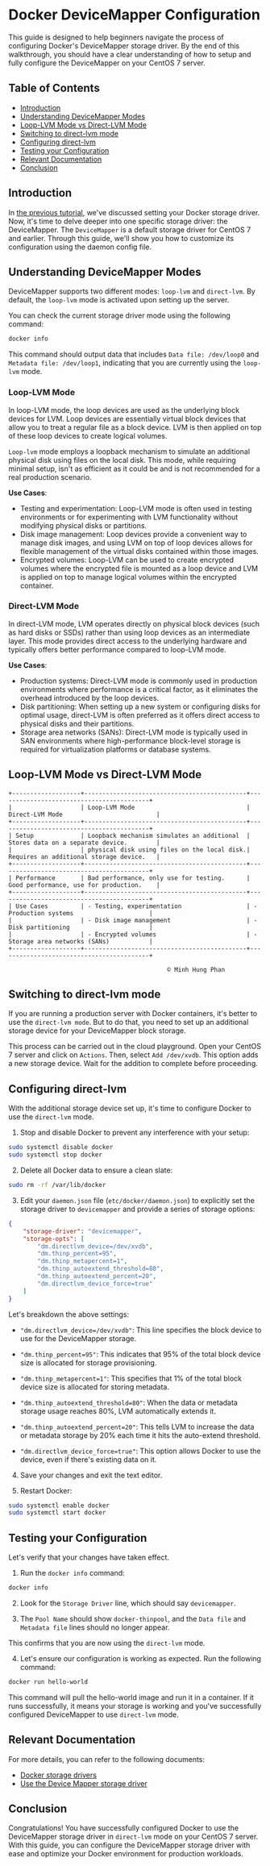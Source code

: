 # Docker DeviceMapper Configuration

This guide is designed to help beginners navigate the process of configuring Docker's DeviceMapper storage driver. By the end of this walkthrough, you should have a clear understanding of how to setup and fully configure the DeviceMapper on your CentOS 7 server.


## Table of Contents

- [Introduction](#introduction)
- [Understanding DeviceMapper Modes](#understanding-devicemapper-modes)
- [Loop-LVM Mode vs Direct-LVM Mode](#loop-lvm-mode-vs-direct-lvm-mode)
- [Switching to direct-lvm mode](#switching-to-direct-lvm-mode)
- [Configuring direct-lvm](#configuring-direct-lvm)
- [Testing your Configuration](#testing-your-configuration)
- [Relevant Documentation](#relevant-documentation)
- [Conclusion](#conclusion)

## Introduction

In [the previous tutorial](/docker-certified-associate/04-docker-storage-and-volumes/01-docker-storage-deep-dive/README.md), we've discussed setting your Docker storage driver. Now, it's time to delve deeper into one specific storage driver: the DeviceMapper. The `DeviceMapper` is a default storage driver for CentOS 7 and earlier. Through this guide, we'll show you how to customize its configuration using the daemon config file.

## Understanding DeviceMapper Modes

DeviceMapper supports two different modes: `loop-lvm` and `direct-lvm`. By default, the `loop-lvm` mode is activated upon setting up the server.

You can check the current storage driver mode using the following command:

```bash
docker info
```

This command should output data that includes `Data file: /dev/loop0` and `Metadata file: /dev/loop1`, indicating that you are currently using the `loop-lvm` mode.

### Loop-LVM Mode

In loop-LVM mode, the loop devices are used as the underlying block devices for LVM. Loop devices are essentially virtual block devices that allow you to treat a regular file as a block device. LVM is then applied on top of these loop devices to create logical volumes.

`Loop-lvm` mode employs a loopback mechanism to simulate an additional physical disk using files on the local disk. This mode, while requiring minimal setup, isn't as efficient as it could be and is not recommended for a real production scenario.

**Use Cases**:
- Testing and experimentation: Loop-LVM mode is often used in testing environments or for experimenting with LVM functionality without modifying physical disks or partitions.
- Disk image management: Loop devices provide a convenient way to manage disk images, and using LVM on top of loop devices allows for flexible management of the virtual disks contained within those images.
- Encrypted volumes: Loop-LVM can be used to create encrypted volumes where the encrypted file is mounted as a loop device and LVM is applied on top to manage logical volumes within the encrypted container.

### Direct-LVM Mode

In direct-LVM mode, LVM operates directly on physical block devices (such as hard disks or SSDs) rather than using loop devices as an intermediate layer. This mode provides direct access to the underlying hardware and typically offers better performance compared to loop-LVM mode.

**Use Cases**:
- Production systems: Direct-LVM mode is commonly used in production environments where performance is a critical factor, as it eliminates the overhead introduced by the loop devices.
- Disk partitioning: When setting up a new system or configuring disks for optimal usage, direct-LVM is often preferred as it offers direct access to physical disks and their partitions.
- Storage area networks (SANs): Direct-LVM mode is typically used in SAN environments where high-performance block-level storage is required for virtualization platforms or database systems.

## Loop-LVM Mode vs Direct-LVM Mode

```plaintext
+-------------------+---------------------------------------------+------------------------------------------+
|                   | Loop-LVM Mode                               | Direct-LVM Mode                          |
+-------------------+---------------------------------------------+------------------------------------------+
| Setup             | Loopback mechanism simulates an additional  | Stores data on a separate device.        |
|                   | physical disk using files on the local disk.| Requires an additional storage device.   |
+-------------------+---------------------------------------------+------------------------------------------+
| Performance       | Bad performance, only use for testing.      | Good performance, use for production.    |
+-------------------+---------------------------------------------+------------------------------------------+
| Use Cases         | - Testing, experimentation                  | - Production systems                     |
|                   | - Disk image management                     | - Disk partitioning                      |
|                   | - Encrypted volumes                         | - Storage area networks (SANs)           |
+-------------------+---------------------------------------------+------------------------------------------+

                                            © Minh Hung Phan
```

## Switching to direct-lvm mode

If you are running a production server with Docker containers, it's better to use the `direct-lvm mode`. But to do that, you need to set up an additional storage device for your DeviceMapper block storage.

This process can be carried out in the cloud playground. Open your CentOS 7 server and click on `Actions`. Then, select `Add /dev/xvdb`. This option adds a new storage device. Wait for the addition to complete before proceeding.

## Configuring direct-lvm

With the additional storage device set up, it's time to configure Docker to use the `direct-lvm` mode.

1. Stop and disable Docker to prevent any interference with your setup:

```bash
sudo systemctl disable docker
sudo systemctl stop docker
```

2. Delete all Docker data to ensure a clean slate:

```bash
sudo rm -rf /var/lib/docker
```

3. Edit your `daemon.json` file (`etc/docker/daemon.json`) to explicitly set the storage driver to `devicemapper` and provide a series of storage options:

```json
{
    "storage-driver": "devicemapper",
    "storage-opts": [
        "dm.directlvm_device=/dev/xvdb",
        "dm.thinp_percent=95",
        "dm.thinp_metapercent=1",
        "dm.thinp_autoextend_threshold=80",
        "dm.thinp_autoextend_percent=20",
        "dm.directlvm_device_force=true"
    ]
}
```

Let's breakdown the above settings:

- `"dm.directlvm_device=/dev/xvdb"`: This line specifies the block device to use for the DeviceMapper storage.

- `"dm.thinp_percent=95"`: This indicates that 95% of the total block device size is allocated for storage provisioning.

- `"dm.thinp_metapercent=1"`: This specifies that 1% of the total block device size is allocated for storing metadata.

- `"dm.thinp_autoextend_threshold=80"`: When the data or metadata storage usage reaches 80%, LVM automatically extends it.

- `"dm.thinp_autoextend_percent=20"`: This tells LVM to increase the data or metadata storage by 20% each time it hits the auto-extend threshold.

- `"dm.directlvm_device_force=true"`: This option allows Docker to use the device, even if there's existing data on it.

4. Save your changes and exit the text editor.

5. Restart Docker:

```bash
sudo systemctl enable docker
sudo systemctl start docker
```

## Testing your Configuration

Let's verify that your changes have taken effect.

1. Run the `docker info` command:

```bash
docker info
```

2. Look for the `Storage Driver` line, which should say `devicemapper`.

3. The `Pool Name` should show `docker-thinpool`, and the `Data file` and `Metadata file` lines should no longer appear.

This confirms that you are now using the `direct-lvm` mode.

4. Let's ensure our configuration is working as expected. Run the following command:

```bash
docker run hello-world
```

This command will pull the hello-world image and run it in a container. If it runs successfully, it means your storage is working and you've successfully configured DeviceMapper to use `direct-lvm` mode.

## Relevant Documentation

For more details, you can refer to the following documents:

- [Docker storage drivers](https://docs.docker.com/storage/storagedriver/)
- [Use the Device Mapper storage driver](https://docs.docker.com/storage/storagedriver/device-mapper-driver/)

## Conclusion

Congratulations! You have successfully configured Docker to use the DeviceMapper storage driver in `direct-lvm` mode on your CentOS 7 server. With this guide, you can configure the DeviceMapper storage driver with ease and optimize your Docker environment for production workloads.

